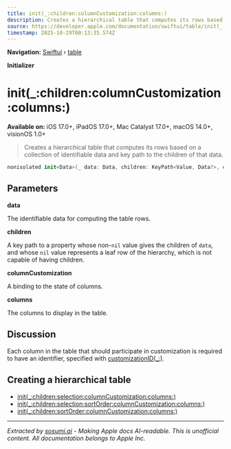 ```yaml
---
title: init(_:children:columnCustomization:columns:)
description: Creates a hierarchical table that computes its rows based on a collection of identifiable data and key path to the children of that data.
source: https://developer.apple.com/documentation/swiftui/table/init(_:children:columncustomization:columns:)
timestamp: 2025-10-29T00:13:35.574Z
---
```


**Navigation:** [Swiftui](/documentation/swiftui) › [table](/documentation/swiftui/table)

**Initializer**

# init(_:children:columnCustomization:columns:)

**Available on:** iOS 17.0+, iPadOS 17.0+, Mac Catalyst 17.0+, macOS 14.0+, visionOS 1.0+

> Creates a hierarchical table that computes its rows based on a collection of identifiable data and key path to the children of that data.

```swift
nonisolated init<Data>(_ data: Data, children: KeyPath<Value, Data?>, columnCustomization: Binding<TableColumnCustomization<Value>>? = nil, @TableColumnBuilder<Value, Never> columns: () -> Columns) where Rows == TableOutlineGroupContent<Data>, Data : RandomAccessCollection, Columns.TableRowValue == Data.Element
```

## Parameters

**data**

The identifiable data for computing the table rows.



**children**

A key path to a property whose non-`nil` value gives the children of `data`, and whose `nil` value represents a leaf row of the hierarchy, which is not capable of having children.



**columnCustomization**

A binding to the state of columns.



**columns**

The columns to display in the table.



## Discussion

Each column in the table that should participate in customization is required to have an identifier, specified with [customizationID(_:)](/documentation/swiftui/tablecolumncontent/customizationid(_:)).

## Creating a hierarchical table

- [init(_:children:selection:columnCustomization:columns:)](/documentation/swiftui/table/init(_:children:selection:columncustomization:columns:))
- [init(_:children:selection:sortOrder:columnCustomization:columns:)](/documentation/swiftui/table/init(_:children:selection:sortorder:columncustomization:columns:))
- [init(_:children:sortOrder:columnCustomization:columns:)](/documentation/swiftui/table/init(_:children:sortorder:columncustomization:columns:))

---

*Extracted by [sosumi.ai](https://sosumi.ai) - Making Apple docs AI-readable.*
*This is unofficial content. All documentation belongs to Apple Inc.*
